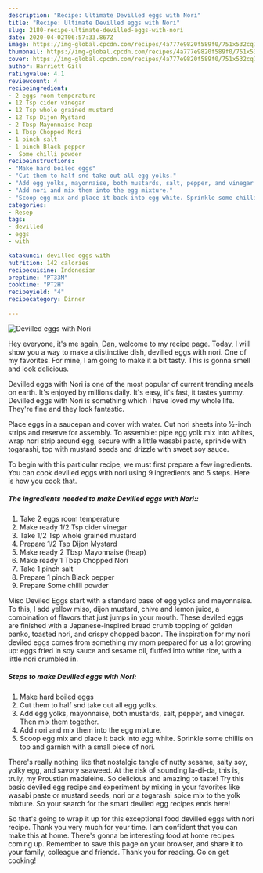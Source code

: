 ```yaml
---
description: "Recipe: Ultimate Devilled eggs with Nori"
title: "Recipe: Ultimate Devilled eggs with Nori"
slug: 2180-recipe-ultimate-devilled-eggs-with-nori
date: 2020-04-02T06:57:33.867Z
image: https://img-global.cpcdn.com/recipes/4a777e9820f589f0/751x532cq70/devilled-eggs-with-nori-recipe-main-photo.jpg
thumbnail: https://img-global.cpcdn.com/recipes/4a777e9820f589f0/751x532cq70/devilled-eggs-with-nori-recipe-main-photo.jpg
cover: https://img-global.cpcdn.com/recipes/4a777e9820f589f0/751x532cq70/devilled-eggs-with-nori-recipe-main-photo.jpg
author: Harriett Gill
ratingvalue: 4.1
reviewcount: 4
recipeingredient:
- 2 eggs room temperature
- 12 Tsp cider vinegar
- 12 Tsp whole grained mustard
- 12 Tsp Dijon Mystard
- 2 Tbsp Mayonnaise heap
- 1 Tbsp Chopped Nori
- 1 pinch salt
- 1 pinch Black pepper
-  Some chilli powder
recipeinstructions:
- "Make hard boiled eggs"
- "Cut them to half snd take out all egg yolks."
- "Add egg yolks, mayonnaise, both mustards, salt, pepper, and vinegar. Then mix them together."
- "Add nori and mix them into the egg mixture."
- "Scoop egg mix and place it back into egg white. Sprinkle some chillis on top and garnish with a small piece of nori."
categories:
- Resep
tags:
- devilled
- eggs
- with

katakunci: devilled eggs with
nutrition: 142 calories
recipecuisine: Indonesian
preptime: "PT33M"
cooktime: "PT2H"
recipeyield: "4"
recipecategory: Dinner

---
```



![Devilled eggs with Nori](https://img-global.cpcdn.com/recipes/4a777e9820f589f0/751x532cq70/devilled-eggs-with-nori-recipe-main-photo.jpg)

Hey everyone, it's me again, Dan, welcome to my recipe page. Today, I will show you a way to make a distinctive dish, devilled eggs with nori. One of my favorites. For mine, I am going to make it a bit tasty. This is gonna smell and look delicious.

Devilled eggs with Nori is one of the most popular of current trending meals on earth. It's enjoyed by millions daily. It's easy, it's fast, it tastes yummy. Devilled eggs with Nori is something which I have loved my whole life. They're fine and they look fantastic.

Place eggs in a saucepan and cover with water. Cut nori sheets into ½-inch strips and reserve for assembly. To assemble: pipe egg yolk mix into whites, wrap nori strip around egg, secure with a little wasabi paste, sprinkle with togarashi, top with mustard seeds and drizzle with sweet soy sauce.


To begin with this particular recipe, we must first prepare a few ingredients. You can cook devilled eggs with nori using 9 ingredients and 5 steps. Here is how you cook that.

##### The ingredients needed to make Devilled eggs with Nori::

1. Take 2 eggs room temperature
1. Make ready 1/2 Tsp cider vinegar
1. Take 1/2 Tsp whole grained mustard
1. Prepare 1/2 Tsp Dijon Mystard
1. Make ready 2 Tbsp Mayonnaise (heap)
1. Make ready 1 Tbsp Chopped Nori
1. Take 1 pinch salt
1. Prepare 1 pinch Black pepper
1. Prepare  Some chilli powder


Miso Deviled Eggs start with a standard base of egg yolks and mayonnaise. To this, I add yellow miso, dijon mustard, chive and lemon juice, a combination of flavors that just jumps in your mouth. These deviled eggs are finished with a Japanese-inspired bread crumb topping of golden panko, toasted nori, and crispy chopped bacon. The inspiration for my nori deviled eggs comes from something my mom prepared for us a lot growing up: eggs fried in soy sauce and sesame oil, fluffed into white rice, with a little nori crumbled in. 

##### Steps to make Devilled eggs with Nori:

1. Make hard boiled eggs
1. Cut them to half snd take out all egg yolks.
1. Add egg yolks, mayonnaise, both mustards, salt, pepper, and vinegar. Then mix them together.
1. Add nori and mix them into the egg mixture.
1. Scoop egg mix and place it back into egg white. Sprinkle some chillis on top and garnish with a small piece of nori.


There&#39;s really nothing like that nostalgic tangle of nutty sesame, salty soy, yolky egg, and savory seaweed. At the risk of sounding la-di-da, this is, truly, my Proustian madeleine. So delicious and amazing to taste! Try this basic deviled egg recipe and experiment by mixing in your favorites like wasabi paste or mustard seeds, nori or a togarashi spice mix to the yolk mixture. So your search for the smart deviled egg recipes ends here! 

So that's going to wrap it up for this exceptional food devilled eggs with nori recipe. Thank you very much for your time. I am confident that you can make this at home. There's gonna be interesting food at home recipes coming up. Remember to save this page on your browser, and share it to your family, colleague and friends. Thank you for reading. Go on get cooking!
